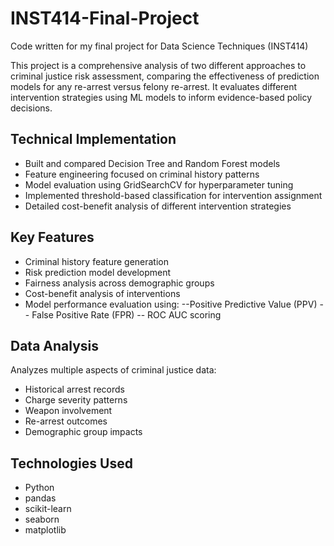 # INST414-Final-Project
Code written for my final project for Data Science Techniques (INST414)

This project is a comprehensive analysis of two different approaches to criminal justice risk assessment, comparing the effectiveness of prediction models for any re-arrest versus felony re-arrest. It evaluates different intervention strategies using ML models to inform evidence-based policy decisions.

## Technical Implementation
- Built and compared Decision Tree and Random Forest models
- Feature engineering focused on criminal history patterns
- Model evaluation using GridSearchCV for hyperparameter tuning
- Implemented threshold-based classification for intervention assignment
- Detailed cost-benefit analysis of different intervention strategies

## Key Features
- Criminal history feature generation
- Risk prediction model development
- Fairness analysis across demographic groups
- Cost-benefit analysis of interventions
- Model performance evaluation using:
--Positive Predictive Value (PPV)
-- False Positive Rate (FPR)
-- ROC AUC scoring

## Data Analysis
Analyzes multiple aspects of criminal justice data:
- Historical arrest records
- Charge severity patterns
- Weapon involvement
- Re-arrest outcomes
- Demographic group impacts

## Technologies Used
- Python
- pandas
- scikit-learn
- seaborn
- matplotlib
